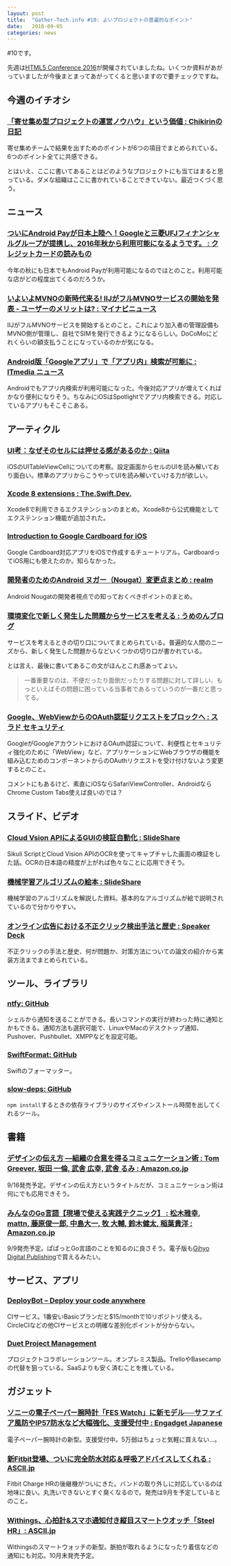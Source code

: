 ```yaml
---
layout: post
title:  "Gather-Tech.info #10: よいプロジェクトの普遍的なポイント"
date:   2016-09-05
categories: news
---
```


#10です。

先週は[HTML5 Conference 2016](http://events.html5j.org/conference/2016/9/)が開催されていましたね。いくつか資料があがっていましたが今後まとまってあがってくると思いますので要チェックですね。


## 今週のイチオシ

### [「寄せ集め型プロジェクトの運営ノウハウ」という価値 : Chikirinの日記](http://d.hatena.ne.jp/Chikirin/20160901)
寄せ集めチームで結果を出すためのポイントが6つの項目でまとめられている。6つのポイント全てに共感できる。

とはいえ、ここに書いてあることはどのようなプロジェクトにも当てはまると思っている。ダメな組織はここに書かれていることできていない。最近つくづく思う。


## ニュース

### [ついにAndroid Payが日本上陸へ！Googleと三菱UFJフィナンシャルグループが提携し、2016年秋から利用可能になるようです。 : クレジットカードの読みもの](http://cards.hateblo.jp/entry/android-pay-mufg/)
今年の秋にも日本でもAndroid Payが利用可能になるのではとのこと。利用可能な店がどの程度出てくるのだろうか。

### [いよいよMVNOの新時代来る\! IIJがフルMVNOサービスの開始を発表 \- ユーザーのメリットは? : マイナビニュース](http://news.mynavi.jp/articles/2016/08/31/iij_full_mvno/)
IIJがフルMVNOサービスを開始するとのこと。これにより加入者の管理設備もMVNO側が管理し、自社でSIMを発行できるようになるらしい。DoCoMoにどれくらいの額支払うことになっているのかが気になる。

### [Android版「Googleアプリ」で「アプリ内」検索が可能に : ITmedia ニュース](http://www.itmedia.co.jp/news/articles/1609/01/news096.html)
Androidでもアプリ内検索が利用可能になった。今後対応アプリが増えてくればかなり便利になりそう。ちなみにiOSはSpotlightでアプリ内検索できる。対応しているアプリもそこそこある。


## アーティクル

### [UI考：なぜそのセルには押せる感があるのか : Qiita](http://qiita.com/usagimaru/items/2ce0fff22ef993662c11)
iOSのUITableViewCellについての考察。設定画面からセルのUIを読み解いており面白い。標準のアプリからこうやってUIを読み解いていける力が欲しい。

### [Xcode 8 extensions : The\.Swift\.Dev\.](https://theswiftdev.com/2016/08/17/xcode-8-extensions/)
Xcode8で利用できるエクステンションのまとめ。Xcode8から公式機能としてエクステンション機能が追加された。

### [Introduction to Google Cardboard for iOS](https://www.raywenderlich.com/136692/introduction-google-cardboard-ios)
Google Cardboard対応アプリをiOSで作成するチュートリアル。CardboardってiOS用にも使えたのか。知らなかった。

### [開発者のためのAndroid ヌガー（Nougat）変更点まとめ : realm](https://realm.io/jp/news/android-nougat/)
Android Nougatの開発者視点での知っておくべきポイントのまとめ。

### [環境変化で新しく発生した問題からサービスを考える : うめのんブログ ](http://umenon.com/2016/08/31/newidea/)
サービスを考えるときの切り口についてまとめられている。普遍的な人間のニーズから、新しく発生した問題からなどいくつかの切り口が書かれている。

とは言え、最後に書いてあるこの文がほんとこれ感あってよい。

> 一番重要なのは、不便だったり面倒だったりする問題に対して詳しい、もっといえばその問題に困っている当事者であるっていうのが一番だと思ってる。

### [Google、WebViewからのOAuth認証リクエストをブロックへ : スラド セキュリティ](http://security.srad.jp/story/16/08/30/0636245/)
GoogleがGoogleアカウントにおけるOAuth認証について、利便性とセキュリティ強化のために「WebView」など、アプリケーションにWebブラウザの機能を組み込むためのコンポーネントからのOAuthリクエストを受け付けないよう変更するとのこと。

コメントにもあるけど、素直にiOSならSafariViewController、AndroidならChrome Custom Tabs使えば良いのでは？

## スライド、ビデオ

### [Cloud Vsion APIによるGUIの検証自動化 : SlideShare](http://www.slideshare.net/marcyterui/cloud-vsion-apigui)
Sikuli ScriptとCloud Vision APIのOCRを使ってキャプチャした画面の検証をした話。OCRの日本語の精度が上がれば色々なことに応用できそう。

### [機械学習アルゴリズムの絵本 : SlideShare](http://www.slideshare.net/HirokazuNishio/ss-65620579)
機械学習のアルゴリズムを解説した資料。基本的なアルゴリズムが絵で説明されているので分かりやすい。

### [オンライン広告における不正クリック検出手法と歴史 : Speaker Deck](https://speakerdeck.com/hagino3000/onrainguang-gao-niokerubu-zheng-kuritukujian-chu-shou-fa-toli-shi)
不正クリックの手法と歴史、何が問題か、対策方法についての論文の紹介から実装方法までまとめられている。


## ツール、ライブラリ

### [ntfy: GitHub](https://github.com/dschep/ntfy)
シェルから通知を送ることができる。長いコマンドの実行が終わった時に通知とかもできる。通知方法も選択可能で、LinuxやMacのデスクトップ通知、Pushover、Pushbullet、XMPPなどを設定可能。

### [SwiftFormat: GitHub](https://github.com/nicklockwood/SwiftFormat)
Swiftのフォーマッター。

### [slow\-deps: GitHub](https://github.com/nolanlawson/slow-deps)
`npm install`するときの依存ライブラリのサイズやインストール時間を出してくれるツール。

## 書籍

### [デザインの伝え方 ―組織の合意を得るコミュニケーション術 : Tom Greever, 坂田 一倫, 武舎 広幸, 武舎 るみ : Amazon\.co\.jp](http://amzn.to/2bBImMG)
9/16発売予定。デザインの伝え方というタイトルだが、コミュニケーション術は何にでも応用できそう。

### [みんなのGo言語【現場で使える実践テクニック】 : 松木雅幸, mattn, 藤原俊一郎, 中島大一, 牧 大輔, 鈴木健太, 稲葉貴洋 : Amazon\.co\.jp](http://amzn.to/2ch5wuM)
9/9発売予定。ぱぱっとGo言語のことを知るのに良さそう。電子版も[Gihyo Digital Publishing](https://gihyo.jp/dp/ebook/2016/978-4-7741-8420-3)で買えるみたい。


## サービス、アプリ

### [DeployBot – Deploy your code anywhere](https://deploybot.com/)
CIサービス。1番安いBasicプランだと$15/monthで10リポジトリ使える。CircleCIなどの他CIサービスとの明確な差別化ポイントが分からない。

### [Duet Project Management](https://duetapp.com/)
プロジェクトコラボレーションツール。オンプレミス製品。TrelloやBasecampの代替を狙っている。SaaSよりも安く済むことを推している。


## ガジェット

### [ソニーの電子ペーパー腕時計「FES Watch」に新モデル──サファイア風防やIP57防水など大幅強化、支援受付中 : Engadget Japanese](http://japanese.engadget.com/2016/08/29/fes-watch-ip57/)
電子ペーパー腕時計の新型。支援受付中。5万弱はちょっと気軽に買えない…。

### [新Fitbit登場、ついに完全防水対応＆呼吸アドバイスしてくれる : ASCII\.jp](http://ascii.jp/elem/000/001/219/1219767/)
Fitbit Charge HRの後継機がついにきた。バンドの取り外しに対応しているのは地味に良い。丸洗いできないとすぐ臭くなるので。発売は9月を予定しているとのこと。

### [Withings、心拍計&スマホ通知付き縦目スマートウオッチ「Steel HR」: ASCII.jp](http://ascii.jp/elem/000/001/220/1220788/)
Withingsのスマートウォッチの新型。脈拍が取れるようになったり着信などの通知にも対応。10月末発売予定。

